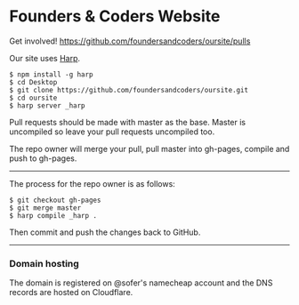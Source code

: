 # Founders & Coders Website

Get involved! https://github.com/foundersandcoders/oursite/pulls

Our site uses [Harp](http://harpjs.com/).
```
$ npm install -g harp
$ cd Desktop
$ git clone https://github.com/foundersandcoders/oursite.git
$ cd oursite
$ harp server _harp
```

Pull requests should be made with master as the base. Master is uncompiled so leave your pull requests uncompiled too.

The repo owner will merge your pull, pull master into gh-pages, compile and push to gh-pages.

----

The process for the repo owner is as follows:
```
$ git checkout gh-pages
$ git merge master
$ harp compile _harp .
```
Then commit and push the changes back to GitHub.

----

### Domain hosting

The domain is registered on @sofer's namecheap account and the DNS records are hosted on Cloudflare.
